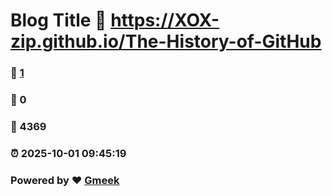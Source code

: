 # Blog Title :link: https://XOX-zip.github.io/The-History-of-GitHub 
### :page_facing_up: [1](https://XOX-zip.github.io/The-History-of-GitHub/tag.html) 
### :speech_balloon: 0 
### :hibiscus: 4369 
### :alarm_clock: 2025-10-01 09:45:19 
### Powered by :heart: [Gmeek](https://github.com/Meekdai/Gmeek)
